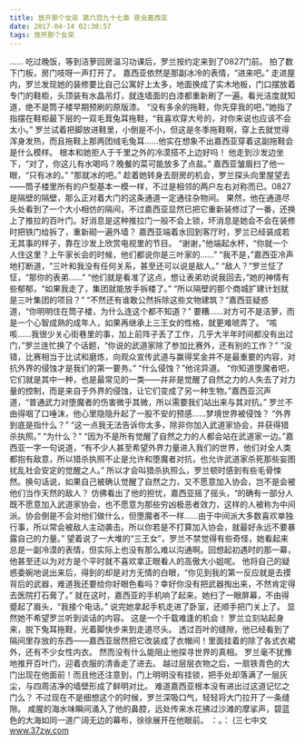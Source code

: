 ```yaml
---
title: 放开那个女巫 第六百九十七章 夜会嘉西亚
date: 2017-04-14 02:30:57
tags: 放开那个女巫
---
```


……
吃过晚饭，等到洁萝回房温习功课后，罗兰按约定来到了0827门前。
拍了数下门板，房门吱呀一声打开了。
嘉西亚依然是那副冰冷的表情，“进来吧。”
走进屋内，罗兰发现她的装修要比自己公寓好上太多，地面换成了实木地板，门口摆放着专门的鞋柜，头顶装有水晶吊灯，就连墙面的白漆都重新刷了一遍。看光洁度就知道，绝不是筒子楼早期预刷的原版漆。
“没有多余的拖鞋，你先穿我的吧，”她指了指摆在鞋柜最下层的一双毛茸兔耳拖鞋，“我喜欢穿大号的，对你来说也应该不会太小。”
罗兰试着把脚放进鞋里，小倒是不小，但这是冬季拖鞋啊，穿上去就觉得浑身发热，而且拖鞋上那两团绒毛兔耳……他实在想象不出嘉西亚穿着这副拖鞋会是什么模样。
根本和她拒人于千里之外的冷漠搭不上边好吗！
他走到沙发边坐下，“对了，你这儿有水喝吗？晚餐的菜可能放多了点盐。”
嘉西亚皱眉扫了他一眼，“只有冰的。”
“那就冰的吧。”
趁着她转身去厨房的机会，罗兰探头向里屋望去——筒子楼里所有的户型基本一模一样，不过是相邻的两户左右对称而已。0827是隔壁的隔壁，那么正对着大门的这条通道一定通往杂物间。
果然，他在通道尽头处看到了一个大小相仿的隔间，不过嘉西亚显然已把它重新装修过了一番，还换上了推拉的百叶门。好消息是这种推拉门一般不会上锁，坏消息是她会不会在装修时把铁门给拆了，重新砌一遍外墙？
嘉西亚端着水回到客厅时，罗兰已经装成若无其事的样子，靠在沙发上欣赏电视里的节目。
“谢谢，”他端起水杯，“你就一个人住这里？上午家长会的时候，他们都说你是三叶家的……”
“我不是，”嘉西亚冷声地打断道，“三叶和我没有任何关系，甚至还可以说是敌人。”
“敌人？”罗兰怔了怔，“那你的表弟……”
“他们就是看准了这点，想让表弟劝说我回去，”她的神情有些郁郁，“如果我走了，集团就能放手拆楼了。”
“所以隔壁的那个商城扩建计划就是三叶集团的项目？”
“不然还有谁敢公然拆除这些文物建筑？”嘉西亚疑惑道，“你明明住在筒子楼，为什么连这个都不知道？”
要糟……对方可不是洁萝，而是一个心智成熟的成年人，如果再继承上三王女的性格，就更难唬弄了。
“咳咳……我很少关心街巷里的事，加上前阵子丢了工作，几乎大半年时间都没有出过门，”罗兰连忙换了个话题，“你说的武道家除了参加比赛外，还有别的工作？”
“没错，比赛相当于比试和磨炼，向观众宣传武道与赢得奖金并不是最重要的内容，对抗外界的侵蚀才是我们的第一要务。”
“什么侵蚀？”他诧异道。
“你知道堕魔者吧，它们就是其中一种，也是最常见的一类——并非是觉醒了自然之力的人失去了对力量的控制，而是来自于外界的侵蚀，让它们变成了另一种生物。”嘉西亚沉声道，“普通武力对堕魔者的伤害微乎其微，所以需要我们站出来与其对抗。”
罗兰不由得咽了口唾沫，他心里隐隐升起了一股不安的预感……梦境世界被侵蚀？
“外界到底是指什么？”
“这一点我无法告诉你太多，除非你加入武道家协会，并获得猎杀执照。”
“为什么？”
“因为不是所有觉醒了自然之力的人都会站在武道家一边。”嘉西亚一字一句说道，“有不少人甚至希望外界力量进入我们的世界，他们对全人类都抱有敌意，所以猎杀执照不止是允许和堕魔者对抗，也允许武道家杀死那些妄图扰乱社会安定的觉醒之人。”
所以才会叫猎杀执照么，罗兰顿时感到有些毛骨悚然。换句话说，如果自己被确认觉醒了自然之力，又不愿意加入协会，岂不是会被他们当作天然的敌人？
仿佛看出了他的担忧，嘉西亚摇了摇头，“的确有一部分人既不愿意加入武道家协会，也不愿意为那些穷凶极恶者效力，这样的人被称为中间派。协会倒是不会对他们做什么，但堕魔者不一样……由于中间派大多数喜欢单独行事，所以常会被敌人主动袭击。所以你若是不打算加入协会，就最好永远不要暴露自己的力量。”
望着说了一大堆的“三王女”，罗兰不禁觉得有些奇怪，她看起来总是一副冷漠的表情，但实际上也没有那么难以沟通啊。回想起初遇时的那一幕，他甚至还以为对方是个平时就不喜欢拿正眼看人的高傲大小姐呢。
他将自己的疑惑委婉地说出来后，得到的却是对方无情的白眼，“你见到我的第一反应就是去摸背后的武器，难道我还要给你好眼色看吗？幸好你没有把武器掏出来，不然肯定得去医院打石膏了。”
就在这时，嘉西亚的手机响了起来。她扫了一眼屏幕，不由得蹙起了眉头，“我接个电话。”
说完她拿起手机走进了卧室，还顺手把门关上了。
显然她不希望罗兰听到谈话的内容。
这是一个千载难逢的机会！
罗兰立刻站起身来，脱下兔耳拖鞋，光着脚快步来到走道尽头。
透过百叶的缝隙，他已经看到了隔间里存放的东西——嘉西亚居然把它改装成了衣帽间！里面挂着的除了各式衣裙外，还有不少女性内衣。
然而没有什么能阻止他探寻世界的真相。
罗兰毫不犹豫地推开百叶门，迎着衣服的清香走了进去。
越过层层衣物之后，一扇铁青色的大门出现在他面前！而且他还注意到，门上明明没有挂锁，把手处却落满了一层灰尘，与四周洁净的墙壁形成了鲜明对比。
难道嘉西亚根本没有进出过这道记忆之门么？
不过现在不是细想这个的时候，罗兰深吸口气，轻轻将大门拉开了一条缝隙。
咸腥的海水味瞬间涌入了他的鼻腔，远处传来水花拂过沙滩的摩挲声，碧蓝色的大海如同一道广阔无边的幕布，徐徐展开在他眼前。
：。：
(三七中文 www.37zw.com